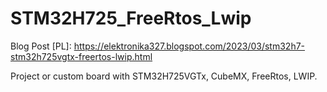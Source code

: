 # STM32H725_FreeRtos_Lwip

Blog Post [PL]:
https://elektronika327.blogspot.com/2023/03/stm32h7-stm32h725vgtx-freertos-lwip.html

Project or custom board with STM32H725VGTx, CubeMX, FreeRtos, LWIP.
